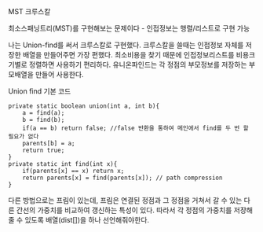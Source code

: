 MST 크루스칼

최소스패닝트리(MST)를 구현해보는 문제이다 - 인접정보는 행렬/리스트로 구현 가능

나는 Union-find를 써서 크루스칼로 구현했다. 크루스칼을 쓸때는 인접정보 자체를 저장한 배열을 만들어주면 가장 편했다. 최소비용을 찾기 때문에 인접정보리스트를 비용크기별로 정렬하면 사용하기 편리하다.
유니온파인드는 각 정점의 부모정보를 저장하는 부모배열을 만들어 사용한다.

Union find 기본 코드
```
private static boolean union(int a, int b){
    a = find(a);
    b = find(b);
    if(a == b) return false; //false 반환을 통하여 메인에서 find를 두 번 할 필요가 없다
    parents[b] = a;
    return true;
}
private static int find(int x){
    if(parents[x] == x) return x;
    return parents[x] = find(parents[x]); // path compression
}
```

다른 방법으로는 프림이 있는데, 프림은 연결된 정점과 그 정점을 거쳐서 갈 수 있는 다른 간선의 가중치를 비교하여 갱신하는 특성이 있다. 따라서 각 정점의 가중치를 저장해줄 수 있도록 배열(dist[])을 하나 선언해줘야한다. 
